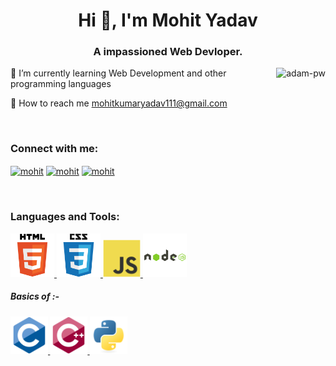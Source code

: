 <h1 align="center">Hi 👋, I'm Mohit Yadav</h1>
<h3 align="center">A impassioned Web Devloper.</h3>



<p><img align="right" src="https://github.com/Adam-pw/Adam-pw/blob/main/animation_500_kxa883sd.gif" alt="adam-pw" /></p>


 📖 I’m currently learning Web Development and other programming languages

  📧 How to reach me mohitkumaryadav111@gmail.com


<br>

<h3 align="left">Connect with me:</h3>
<p align="left">
  <a href="https://www.linkedin.com/in/mohit-yadav-01a19122b/" target="blank"><img align="center"
      src="https://raw.githubusercontent.com/rahuldkjain/github-profile-readme-generator/master/src/images/icons/Social/linked-in-alt.svg"
      alt="mohit" height="50" width="50" /></a>
  <a href="https://twitter.com/Mohit_Kek" target="blank"><img align="center"
      src="https://raw.githubusercontent.com/rahuldkjain/github-profile-readme-generator/master/src/images/icons/Social/twitter.svg"
      alt="mohit" height="50" width="50" /></a>
  <a href="https://www.instagram.com/mohit_yad4v/" target="blank"><img align="center"
      src="https://raw.githubusercontent.com/rahuldkjain/github-profile-readme-generator/master/src/images/icons/Social/instagram.svg"
      alt="mohit" height="50" width="50" /></a>
  
</p>

<br>

<h3 align="left">Languages and Tools:</h3>
<p align="left"> 
   
  
 <a href="https://www.w3.org/html/" target="_blank" rel="noreferrer"> <img
      src="https://raw.githubusercontent.com/devicons/devicon/master/icons/html5/html5-original-wordmark.svg"
      alt="html5" width="70" height="70" /> </a> 
  <a href="https://www.w3schools.com/css/" target="_blank"
    rel="noreferrer"> <img
      src="https://raw.githubusercontent.com/devicons/devicon/master/icons/css3/css3-original-wordmark.svg" alt="css3"
      width="70" height="70" /> </a> 
    <a href="https://developer.mozilla.org/en-US/docs/Web/JavaScript" target="_blank"
    rel="noreferrer"> <img src="https://raw.githubusercontent.com/devicons/devicon/master/icons/javascript/javascript-original.svg"
      alt="javascript" width="60" height="60" /> </a>
    <a href="https://nodejs.org" target="_blank" rel="noreferrer"> <img
      src="https://raw.githubusercontent.com/devicons/devicon/master/icons/nodejs/nodejs-original-wordmark.svg"
      alt="nodejs" width="70" height="70" /> </a> 
 <h5 align="left">Basics of :-<h5>
     <a href="https://www.cprogramming.com/" target="_blank"
    rel="noreferrer"> <img src="https://raw.githubusercontent.com/devicons/devicon/master/icons/c/c-original.svg"
      alt="c" width="60" height="60" /> </a>
    
  <a href="https://www.w3schools.com/cpp/" target="_blank" rel="noreferrer">
    <img src="https://raw.githubusercontent.com/devicons/devicon/master/icons/cplusplus/cplusplus-original.svg"
      alt="cplusplus" width="60" height="60" /> </a> 
  <a href="https://www.w3schools.com/cpp/" target="_blank" rel="noreferrer">
    <img src="https://raw.githubusercontent.com/devicons/devicon/master/icons/python/python-original.svg"
      alt="python" width="60" height="60" /> </a> 
 </p>




